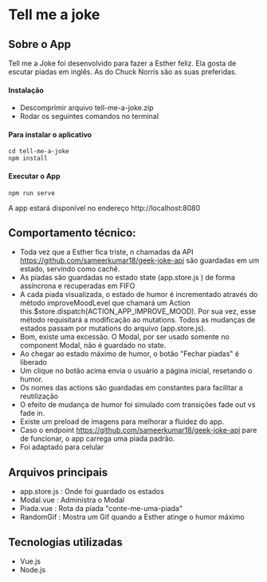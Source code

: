 # Tell me a joke
## Sobre o App
Tell me a Joke foi desenvolvido para fazer a Esther feliz. Ela gosta de escutar piadas em inglês. As do Chuck Norris são as suas preferidas.

#### Instalação

  - Descomprimir arquivo tell-me-a-joke.zip
  - Rodar os seguintes comandos no terminal

#### Para instalar o aplicativo
```
cd tell-me-a-joke
npm install
```

#### Executar o App
```
npm run serve
```
A app estará disponível no endereço http://localhost:8080


## Comportamento técnico:
  - Toda vez que a Esther fica triste, n chamadas da API https://github.com/sameerkumar18/geek-joke-api são guardadas em um estado, servindo como cachê.
  - As piadas são guardadas no estado state (app.store.js ) de forma assíncrona e recuperadas em FIFO
  - A cada piada visualizada, o estado de humor é incrementado através do método improveMoodLevel que chamará um Action this.$store.dispatch(ACTION_APP_IMPROVE_MOOD). Por sua vez, esse método requisitará a modificação ao mutations. Todos as mudanças de estados passam por mutations do arquivo (app.store.js).
  - Bom, existe uma excessão. O Modal, por ser usado somente no component Modal, não é guardado no state.
  - Ao chegar ao estado máximo de humor, o botão "Fechar piadas" é liberado
  - Um clique no botão acima envia o usuário a página inicial, resetando o humor.
  - Os nomes das actions são guardadas em constantes para facilitar a reutilização
  - O efeito de mudança de humor foi simulado com transições fade out vs fade in.
  - Existe um preload de imagens para melhorar a fluidez do app.
  - Caso o endpoint https://github.com/sameerkumar18/geek-joke-api pare de funcionar, o app carrega uma piada padrão.
  - Foi adaptado para celular


## Arquivos principais
- app.store.js : Onde foi guardado os estados
- Modal.vue : Administra o Modal
- Piada.vue : Rota da piada "conte-me-uma-piada"
- RandomGif : Mostra um Gif quando a Esther atinge o humor máximo

## Tecnologias utilizadas
- Vue.js
- Node.js




